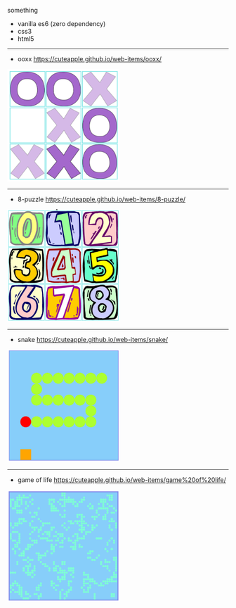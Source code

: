 something

- vanilla es6 (zero dependency)
- css3
- html5

---

- ooxx https://cuteapple.github.io/web-items/ooxx/
<img src="ooxx/cover.PNG" width="256">

---

- 8-puzzle https://cuteapple.github.io/web-items/8-puzzle/
<img src="8-puzzle/cover.PNG" width="256">

---

- snake https://cuteapple.github.io/web-items/snake/
<img src="snake/cover.PNG" width="256">

---

- game of life https://cuteapple.github.io/web-items/game%20of%20life/
<img src="game%20of%20life/cover.png" width="256">
